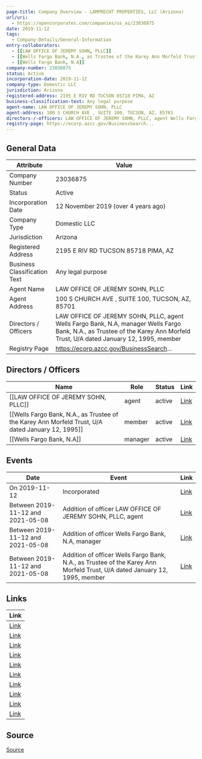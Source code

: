 ```yaml
---
page-title: Company Overview - LAMPRECHT PROPERTIES, LLC (Arizona)
url/uri:
  - https://opencorporates.com/companies/us_az/23036875
date: 2019-11-12
tags:
  - Company-Details/General-Information
entry-collaborators:
  - [[LAW OFFICE OF JEREMY SOHN, PLLC]]
  - [[Wells Fargo Bank, N.A., as Trustee of the Karey Ann Morfeld Trust, U/A dated January 12, 1995]]
  - [[Wells Fargo Bank, N.A]]
company-number: 23036875
status: Active
incorporation-date: 2019-11-12
company-type: Domestic LLC
jurisdiction: Arizona
registered-address: 2195 E RIV RD TUCSON 85718 PIMA, AZ
business-classification-text: Any legal purpose
agent-name: LAW OFFICE OF JEREMY SOHN, PLLC
agent-address: 100 S CHURCH AVE , SUITE 100, TUCSON, AZ, 85701
directors-/-officers: LAW OFFICE OF JEREMY SOHN, PLLC, agent Wells Fargo Bank, N.A, manager Wells Fargo Bank, N.A., as Trustee of the Karey Ann Morfeld Trust, U/A dated January 12, 1995, member
registry-page: https://ecorp.azcc.gov/BusinessSearch...
---
```

## General Data
| Attribute | Value |
|-----------|-------|
| Company Number | 23036875 |
| Status | Active |
| Incorporation Date | 12 November 2019 (over 4 years ago) |
| Company Type | Domestic LLC |
| Jurisdiction | Arizona |
| Registered Address | 2195 E RIV RD TUCSON 85718 PIMA, AZ |
| Business Classification Text | Any legal purpose |
| Agent Name | LAW OFFICE OF JEREMY SOHN, PLLC |
| Agent Address | 100 S CHURCH AVE , SUITE 100, TUCSON, AZ, 85701 |
| Directors / Officers | LAW OFFICE OF JEREMY SOHN, PLLC, agent Wells Fargo Bank, N.A, manager Wells Fargo Bank, N.A., as Trustee of the Karey Ann Morfeld Trust, U/A dated January 12, 1995, member |
| Registry Page | https://ecorp.azcc.gov/BusinessSearch... |

## Directors / Officers
| Name | Role | Status | Link |
|------|------|--------|------|
| [[LAW OFFICE OF JEREMY SOHN, PLLC]] | agent | active | [Link](https://opencorporates.com/officers/527390915) |
| [[Wells Fargo Bank, N.A., as Trustee of the Karey Ann Morfeld Trust, U/A dated January 12, 1995]] | member | active | [Link](https://opencorporates.com/officers/527390927) |
| [[Wells Fargo Bank, N.A]] | manager | active | [Link](https://opencorporates.com/officers/527390942) |

## Events
| Date | Event | Link |
|------|-------|------|
| On 2019-11-12 | Incorporated | [Link](https://opencorporates.com/events/2097847244) |
| Between 2019-11-12 and 2021-05-08 | Addition of officer LAW OFFICE OF JEREMY SOHN, PLLC, agent | [Link](https://opencorporates.com/events/2097847184) |
| Between 2019-11-12 and 2021-05-08 | Addition of officer Wells Fargo Bank, N.A, manager | [Link](https://opencorporates.com/events/2097847232) |
| Between 2019-11-12 and 2021-05-08 | Addition of officer Wells Fargo Bank, N.A., as Trustee of the Karey Ann Morfeld Trust, U/A dated January 12, 1995, member | [Link](https://opencorporates.com/events/2097847202) |

## Links
| Link |
|------|
| [Link](/companies/us_oh/1758119) |
| [Link](/events/2097847202) |
| [Link](/events/2097847232) |
| [Link](/companies/us_nc/1230760) |
| [Link](https://ecorp.azcc.gov/BusinessSearch/BusinessInfo?entityNumber=23036875) |
| [Link](https://ecorp.azcc.gov/EntitySearch/Index) |
| [Link](/officers/527390942) |
| [Link](/events/2097847184) |
| [Link](/officers/527390915) |
| [Link](/officers/527390927) |


## Source
[Source](https://opencorporates.com/companies/us_az/23036875)
